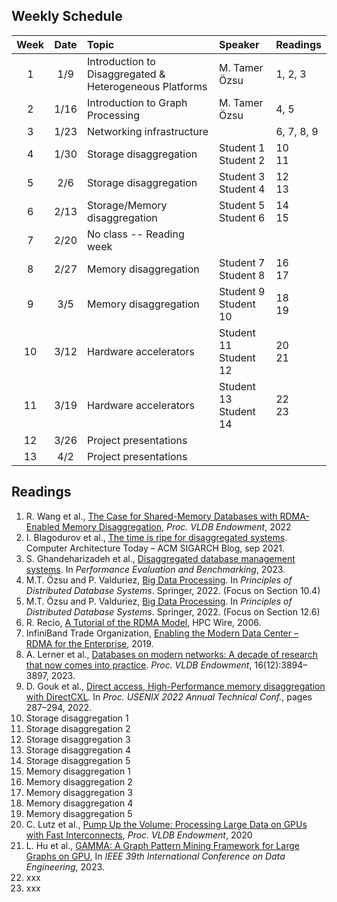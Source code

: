 ## Weekly Schedule

| Week              | Date | Topic | Speaker | Readings | 
| :----------------: | :------: | :---- | :---- | :---- |
| 1 | 1/9 | Introduction to Disaggregated & Heterogeneous Platforms | M. Tamer Özsu | 1, 2, 3 |
| 2 | 1/16 | Introduction to Graph Processing | M. Tamer Özsu| 4, 5 |
| 3 | 1/23 | Networking infrastructure |  | 6, 7, 8, 9 |
| 4 | 1/30 | Storage disaggregation | Student 1 <br/> Student 2 | 10 <br/> 11 |
| 5 | 2/6 | Storage disaggregation |  Student 3 <br/> Student 4| 12 <br/> 13 |
| 6 | 2/13 | Storage/Memory disaggregation | Student 5 <br/> Student 6 | 14 <br/> 15 |
| 7 | 2/20 |  No class -- Reading week|  |  |
| 8 | 2/27 | Memory disaggregation | Student 7 <br/> Student 8 | 16 <br/> 17 |
| 9 | 3/5 | Memory disaggregation | Student 9 <br/> Student 10 | 18 <br/> 19 |
| 10 | 3/12 | Hardware accelerators | Student 11 <br/> Student 12 | 20 <br/> 21 |
| 11 | 3/19 | Hardware accelerators  | Student 13 <br/> Student 14  | 22 <br/> 23 |
| 12 | 3/26 |  Project presentations |  |  |
| 13 | 4/2 |  Project presentations |  |  |

## Readings

1. R. Wang et al., [The Case for Shared-Memory Databases with RDMA-Enabled Memory Disaggregation](https://www.vldb.org/pvldb/vol16/p15-wang.pdf), _Proc. VLDB Endowment_, 2022
2. I. Blagodurov et al., [The time is ripe for disaggregated systems](https://www.sigarch.org/the-time-is-ripe-for-disaggregated-systems/). Computer Architecture Today – ACM SIGARCH Blog, sep 2021.
3. S. Ghandeharizadeh et al., [Disaggregated database management systems](https://doi.org/10.1007/978-3-031-29576-8_3). In _Performance Evaluation and Benchmarking_, 2023. 
4. M.T. Özsu and P. Valduriez, [Big Data Processing](https://doi.org/10.1007/978-3-030-26253-2_10). In _Principles of Distributed Database Systems_. Springer, 2022. (Focus on Section 10.4)
5. M.T. Özsu and P. Valduriez, [Big Data Processing](https://doi.org/10.1007/978-3-030-26253-2_10). In _Principles of Distributed Database Systems_. Springer, 2022. (Focus on Section 12.6)
6. R. Recio, [A Tutorial of the RDMA Model](https://www.hpcwire.com/2006/09/15/a_tutorial_of_the_rdma_model-1/), HPC Wire, 2006.
7. InfiniBand Trade Organization, [Enabling the Modern Data Center – RDMA for the Enterprise](https://www.infinibandta.org/wp-content/uploads/2019/05/IBTA_WhitePaper_May-20-2019.pdf), 2019.
8. A. Lerner et al., [Databases on modern networks: A decade of research that now comes into practice](https://doi.org/10.14778/3611540.3611579). _Proc. VLDB Endowment_, 16(12):3894–3897, 2023.
9. D. Gouk et al., [Direct access, High-Performance memory disaggregation with DirectCXL](https://www.usenix.org/conference/atc22/presentation/gouk). In _Proc. USENIX 2022 Annual Technical Conf._, pages 287–294, 2022. 
10. Storage disaggregation 1
11. Storage disaggregation 2
12. Storage disaggregation 3
13. Storage disaggregation 4
14. Storage disaggregation 5
15. Memory disaggregation 1
16. Memory disaggregation 2
17. Memory disaggregation 3
18. Memory disaggregation 4
19. Memory disaggregation 5
20. C. Lutz et al., [Pump Up the Volume: Processing Large Data on GPUs with Fast Interconnects](https://www.clemenslutz.com/pdfs/sigmod_2020_processing_large_data_on_gpus_with_fast_interconnects.pdf), _Proc. VLDB Endowment_, 2020
21. L. Hu et al., [GAMMA: A Graph Pattern Mining Framework for Large Graphs on GPU](https://ieeexplore.ieee.org/document/10184586), In _IEEE 39th International Conference on Data Engineering_, 2023.
22. xxx
23. xxx
 
